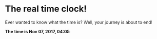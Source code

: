 # The real time clock!

Ever wanted to know what the time is? Well, your journey is about to end!

**The time is Nov 07, 2017, 04:05**